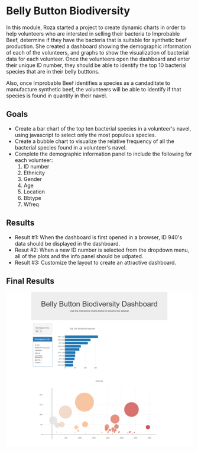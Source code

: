# Belly Button Biodiversity

In this module, Roza started a project to create dynamic charts in order to help volunteers who are intersted in selling their bacteria to Improbable Beef, determine if they have the bacteria that is suitable for synthetic beef production. She created a dashboard showing the demographic information of each of the volunteers, and graphs to show the visualization of bacterial data for each volunteer. Once the volunteers open the dashboard and enter their unique ID number, they should be able to identify the top 10 bacterial species that are in their belly butttons. 

Also, once Improbable Beef identifies a species as a candaditate to manufacture synthetic beef, the volunteers will be able to identify if that species is found in quantity in their navel.

## Goals
- Create a bar chart of the top ten bacterial species in a volunteer's navel, using javascript to select only the most populous species. 
- Create a bubble chart to visualize the relative frequency of all the bacterial species found in a volunteer's navel.
- Complete the demographic information panel to include the following for each volunteer:
  1. ID number
  2. Ethnicity
  3. Gender
  4. Age
  5. Location
  6. Bbtype
  7. Wfreq

## Results
- Result #1: When the dashboard is first opened in a browser, ID 940's data should be displayed in the dashboard. 
- Resut #2: When a new ID number is selected from the dropdown menu, all of the plots and the info panel should be udpated.
- Result #3: Customize the layout to create an attractive dashboard. 

## Final Results
![](https://github.com/lrincon34/Plotly-and-Belly-Button-Biodiversity/blob/master/imgs/screencapture-localhost-52330-index-html-2020-08-23-19_05_08.png)
